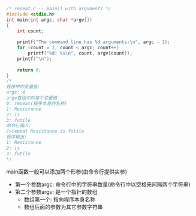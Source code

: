 ```C
/* repeat.c -- main() with arguments */
#include <stdio.h>
int main(int argc, char *argv[])
{
    int count;
    
    printf("The command line has %d arguments:\n", argc - 1);
    for (count = 1; count < argc; count++)
        printf("%d: %s\n", count, argv[count]);
    printf("\n");
    
    return 0;
}
/*
程序中的变量值:
argc: 4
argv数组中的每个变量值
0: repeat(程序本身的名称)
1: Resistance
2: is
3: futile
命令行输入:
C>repeat Resistance is futile
程序输出:
1: Resistance
2: is
3: futile
*/
```
main函数一般可以添加两个形参(由命令行提供实参)
+ 第一个参数argc: 命令行中的字符串数量(命令行中以空格来间隔两个字符串)
+ 第二个参数argv: 是一个指针的数组
  + 数组第一个: 指向程序本身名称
  + 数组后面的参数为其它参数字符串
